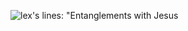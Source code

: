 ![lex's lines: "Entanglements with Jesus](https://twitter.com/LinesLex/status/1295101487413178368/photo/1)
